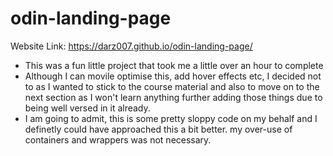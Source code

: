 # odin-landing-page

Website Link: https://darz007.github.io/odin-landing-page/

- This was a fun little project that took me a little over an hour to complete
- Although I can movile optimise this, add hover effects etc, I decided not to as I wanted to stick to the course material and also to move on to the next section as I won't learn anything further adding those things due to being well versed in it already. 
- I am going to admit, this is some pretty sloppy code on my behalf and I definetly could have approached this a bit better. my over-use of containers and wrappers was not necessary. 
